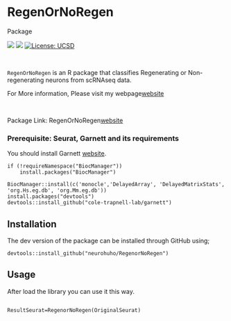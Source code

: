 # RegenOrNoRegen
Package

<!-- badges: start -->
[![](https://img.shields.io/badge/devel%20version-1.1.1-blue.svg)](https://github.com/ludvigla/semla/releases) ![](https://img.shields.io/github/last-commit/neurohugo/RegenOrNoRegen.svg) [![License: UCSD](https://img.shields.io/badge/License-UCSD-yellow.svg)](https://opensource.org/license/ucsd/)


<!-- badges: end -->

<br>


`RegenOrNoRegen` is an R package that classifies Regenerating or Non-regenerating neurons from scRNAseq data.

For More information, Please visit my webpage[website]((https://github.com/neurohugo/SingleCellPatchseqAnalysis))

<br>

Package Link: RegenOrNoRegen[website]((https://github.com/neurohugo/RegenOrNoRegen))

### Prerequisite: Seurat, Garnett and its requirements

You should install Garnett [website]((https://cole-trapnell-lab.github.io/garnett/docs/)). 

````
if (!requireNamespace("BiocManager"))
    install.packages("BiocManager")

BiocManager::install(c('monocle','DelayedArray', 'DelayedMatrixStats', 'org.Hs.eg.db', 'org.Mm.eg.db'))
install.packages("devtools")
devtools::install_github("cole-trapnell-lab/garnett")

````


## Installation

The dev version of the package can be installed through GitHub using;

````
devtools::install_github("neurohuho/RegenorNoRegen")
````

## Usage

After load the library you can use it this way.
````

ResultSeurat=RegenorNoRegen(OriginalSeurat)

````

<br>


